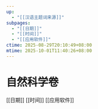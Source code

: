 ```yaml
---
up:
  - "[[汉语主题词来源]]"
subpages:
  - "[[日期]]"
  - "[[时间]]"
  - "[[应用软件]]"
ctime: 2025-08-29T20:10:49+08:00
mtime: 2025-10-01T11:40:26+08:00
---
```


# 自然科学卷

[[日期]] [[时间]] [[应用软件]]
